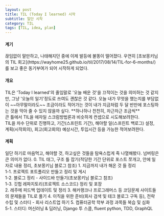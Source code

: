 ```yaml
---
layout: post
title: TIL (Today I learned) 시작
subtitle: 일단 시작
category: TIL
tags: [TIL, idea, plan]
---
```

<h4>계기</h4>
끊임없이 말만하고, 나태해지던 중에 이제 발등에 불똥이 떨어졌다. 우연히 
[초보몽키님의 TIL 회고](https://wayhome25.github.io/til/2017/08/14/TIL-for-6-months/)를 보고 좋은 동기부여가 되어 시작하게 되었다. 

<h4>개요</h4>
TIL은 'Today I learned'의 줄임말로 '오늘 배운 것'을 끄적이는 것을 의미하는 것 같지만, 그냥 '오늘의 일기'정도로 쓰여도 괜찮은 것 같다.
오늘 내가 무엇을 했는지를 부담없이 ~~아무말이라도~~ 조금이라도 적어가는 것이 내가 지금처럼 두 달 반만에 포스팅하는 것을 막아 줄 수 있지 않을까 싶다.
**하나하나 천천히, 차근차근 조금씩**<br/> 큰 틀에서 TIL을 애자일 스크럼방법론과 비슷하게 컨셉으로 시도해보려한다.<br/>
TIL을 차수 단위로 진행하고, 기간(스프린트 기간), 해야할 일(스프린트 백로그) 설정, 계획(시작회의), 회고(회고회의) 예상시간, 투입시간 등을 가능한 적어보려한다.

<h4>계획</h4>
일단 하기로 마음먹고, 해야할 것, 하고싶은 것들을 탐욕스럽게 죽 나열해봤다. 넘버링은 큰 의미가 없다.
0. TIL 태그, 구조 틀 잡기(적당한 기간 단위로 포스트 쪼개고, 안에 일자로 내용 정리, 초보몽키님 블로그 참조)
1. 지금까지 내가 해온 것 들 정리<br/>
1-1. 프로젝트 포트폴리오 만들고 정리 및 게시<br/>
1-2. 블로그 정리 - 사이드바 만들기(초보몽키님 블로그 참조)<br/>
1-3. 깃헙 레파지토리(프로젝트 소스코드) 정리 및 포장<br/>
2. 레주메 피드백 업데이트 및 정리
3. 해커랭크나 프로그래머스 등 코딩문제 사이트들의 문제들을 TIL로 풀기
4. 이직을 위한 준비(회사 검색 및 테크 블로그 구독 등), 전략 수립 및 스터디 - 회사 리스트업 하기
5. 컴퓨터공학 학부 과정 과목들 복습 및 심화<br/>
5-1. 스터디: 머신러닝 & 딥러닝, Django 투 스쿱, fluent python, TDD, GraphQL

